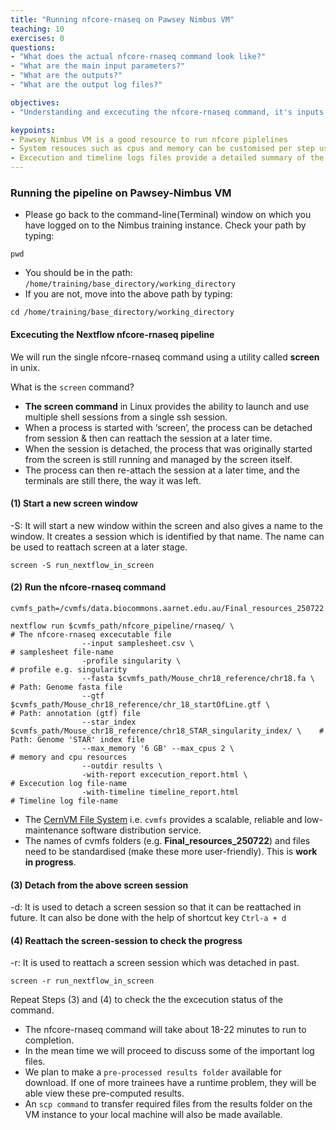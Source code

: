 ```yaml
---
title: "Running nfcore-rnaseq on Pawsey Nimbus VM"
teaching: 10
exercises: 0
questions:
- "What does the actual nfcore-rnaseq command look like?"
- "What are the main input parameters?"
- "What are the outputs?"
- "What are the output log files?"

objectives:
- "Understanding and excecuting the nfcore-rnaseq command, it's inputs and outputs"

keypoints:
- Pawsey Nimbus VM is a good resource to run nfcore piplelines
- System resouces such as cpus and memory can be customised per step using config files.
- Excecution and timeline logs files provide a detailed summary of the run.
---
```


### Running the pipeline on Pawsey-Nimbus VM

- Please go back to the command-line(Terminal) window on which you have logged on to the Nimbus training instance.
Check your path by typing:
```
pwd
```
- You should be in the path: `/home/training/base_directory/working_directory` 
- If you are not, move into the above path by typing:
```
cd /home/training/base_directory/working_directory
```

#### Excecuting the Nextflow nfcore-rnaseq pipeline
We will run the single nfcore-rnaseq command using a utility called __screen__ in unix.

What is the `screen` command?
- __The screen command__ in Linux provides the ability to launch and use multiple shell sessions from a single ssh session. 
- When a process is started with ‘screen’, the process can be detached from session & then can reattach the session at a later time. 
- When the session is detached, the process that was originally started from the screen is still running and managed by the screen itself. 
- The process can then re-attach the session at a later time, and the terminals are still there, the way it was left.


#### (1) Start a new screen window 
-S: It will start a new window within the screen and also gives a name to the window. 
It creates a session which is identified by that name. The name can be used to reattach screen at a later stage.

```
screen -S run_nextflow_in_screen
```

#### (2) Run the nfcore-rnaseq command 
```
cvmfs_path=/cvmfs/data.biocommons.aarnet.edu.au/Final_resources_250722
  
nextflow run $cvmfs_path/nfcore_pipeline/rnaseq/ \                                                # The nfcore-rnaseq excecutable file
                --input samplesheet.csv \                                                         # samplesheet file-name
                -profile singularity \                                                            # profile e.g. singularity
                --fasta $cvmfs_path/Mouse_chr18_reference/chr18.fa \                              # Path: Genome fasta file
                --gtf $cvmfs_path/Mouse_chr18_reference/chr_18_startOfLine.gtf \                  # Path: annotation (gtf) file
                --star_index $cvmfs_path/Mouse_chr18_reference/chr18_STAR_singularity_index/ \    # Path: Genome 'STAR' index file
                --max_memory '6 GB' --max_cpus 2 \                                                # memory and cpu resources 
                --outdir results \
                -with-report excecution_report.html \                                             # Excecution log file-name 
                -with-timeline timeline_report.html                                               # Timeline log file-name
```
- The [CernVM File System](https://cernvm.cern.ch/fs/) i.e. `cvmfs` provides a scalable, reliable and low-maintenance software distribution service.
- The names of cvmfs folders (e.g. __Final_resources_250722__) and files need to be standardised (make these more user-friendly). This is __work in progress__.


#### (3) Detach from the above screen session
-d: It is used to detach a screen session so that it can be reattached in future. 
It can also be done with the help of shortcut key ```Ctrl-a + d```

#### (4) Reattach the screen-session to check the progress
-r: It is used to reattach a screen session which was detached in past.
```
screen -r run_nextflow_in_screen
```
Repeat Steps (3) and (4) to check the the excecution status of the command.

- The nfcore-rnaseq command will take about 18-22 minutes to run to completion.
- In the mean time we will proceed to discuss some of the important log files. 
- We plan to make a `pre-processed results folder` available for download. If one of more trainees have a runtime problem, they will be able view these pre-computed results.   
- An `scp command` to transfer required files from the results folder on the VM instance to your local machine will also be made available.






  
